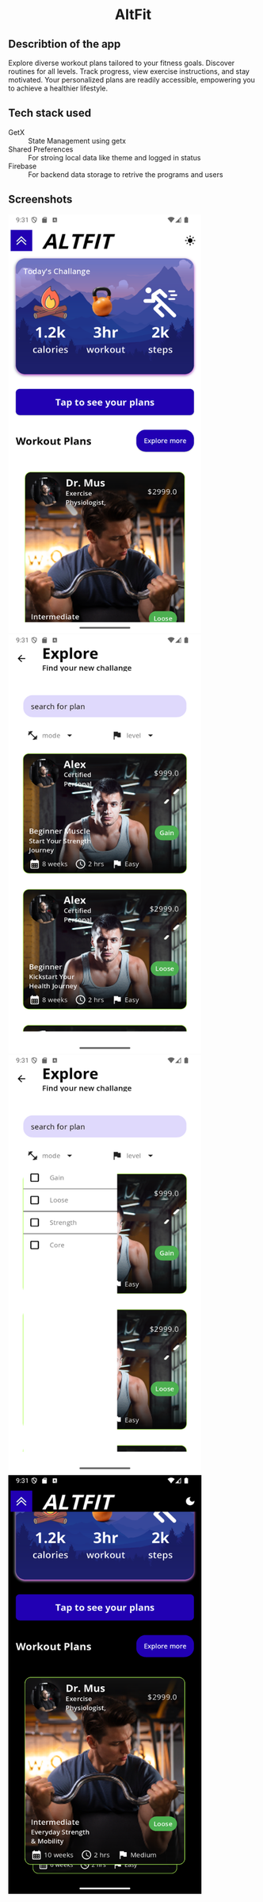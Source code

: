  <h1 style="text-align:center">AltFit</h1>

<h2>Describtion of the app</h2>
<p>Explore diverse workout plans tailored to your fitness goals. Discover routines for all levels. Track progress, view exercise instructions, and stay motivated. Your personalized plans are readily accessible, empowering you to achieve a healthier lifestyle.</p>


<h2>Tech stack used</h2>
 <dl>
   <dt>GetX</dt>
   <dd>State Management using getx</dd>
   <dt>Shared Preferences</dt>
   <dd>For stroing local data like theme and logged in status</dd>
   <dt>Firebase</dt>
   <dd>For backend data storage to retrive the programs and users</dd>
 </dl>

<h2>Screenshots</h2>

<img src="./assets/screenshots/sc2.png" alt="App Screenshot 1" width="390" height="844">
<img src="./assets/screenshots/sc3.png" alt="App Screenshot 1" width="390" height="844">
<img src="./assets/screenshots/sc4.png" alt="App Screenshot 1" width="390" height="844">
<img src="./assets/screenshots/sc5.png" alt="App Screenshot 1" width="390" height="844">

